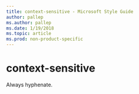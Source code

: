```yaml
---
title: context-sensitive - Microsoft Style Guide
author: pallep
ms.author: pallep
ms.date: 1/19/2018
ms.topic: article
ms.prod: non-product-specific
---
```


# context-sensitive

Always hyphenate.
